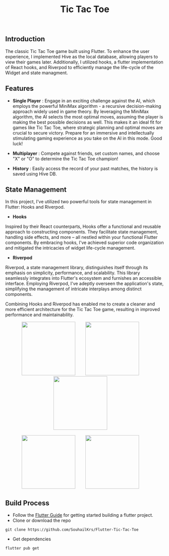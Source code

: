 <h1 align="center"> Tic Tac Toe </h1> <br>





<!-- END doctoc generated TOC please keep comment here to allow auto update -->

## Introduction

The classic Tic Tac Toe game built using Flutter. To enhance the user experience, I implemented Hive
as the local database, allowing players to view their games later. Additionally, I utilized hooks, a
flutter implementation of React hooks, and Riverpod to efficiently manage the life-cycle of the Widget and state managment.

## Features

* **Single Player** : Engage in an exciting challenge against the AI, which employs the powerful
  MiniMax algorithm - a recursive decision-making approach widely used in game theory. By leveraging
  the MiniMax algorithm, the AI selects the most optimal moves, assuming the player is making the
  best possible decisions as well. This makes it an ideal fit for games like Tic Tac Toe, where
  strategic planning and optimal moves are crucial to secure victory. Prepare for an immersive and
  intellectually stimulating gaming experience as you take on the AI in this mode. Good luck!

* **Multiplayer** : Compete against friends, set custom names, and choose "X" or "O" to determine
  the Tic Tac Toe champion!
* **History** : Easily access the record of your past matches, the history is saved using Hive DB.
## State Management

In this project, I've utilized two powerful tools for state management in Flutter: Hooks and Riverpod.

* **Hooks**

Inspired by their React counterparts, Hooks offer a functional and reusable approach to constructing components. They facilitate state management, handling side effects, and more – all nestled within your functional Flutter components. By embracing hooks, I've achieved superior code organization and mitigated the intricacies of widget life-cycle management.

* **Riverpod**

Riverpod, a state management library, distinguishes itself through its emphasis on simplicity, performance, and scalability. This library seamlessly integrates into Flutter's ecosystem and furnishes an accessible interface. Employing Riverpod, I've adeptly overseen the application's state, simplifying the management of intricate interplays among distinct components.

Combining Hooks and Riverpod has enabled me to create a cleaner and more efficient architecture for the Tic Tac Toe game, resulting in improved performance and maintainability.

<p align="center">
  <img src="https://raw.githubusercontent.com/SouhailKrs/Flutter-Tic-Tac-Toe/main/lib/screenshots/main_menu.png" width=170>
  &nbsp;&nbsp;&nbsp;&nbsp;&nbsp;&nbsp;
  <img src="https://raw.githubusercontent.com/SouhailKrs/Flutter-Tic-Tac-Toe/main/lib/screenshots/single_player.png" width=170>
  &nbsp;&nbsp;&nbsp;&nbsp;&nbsp;&nbsp;
  <img src="https://raw.githubusercontent.com/SouhailKrs/Flutter-Tic-Tac-Toe/main/lib/screenshots/player_names.png" width=170>
  &nbsp;&nbsp;&nbsp;&nbsp;&nbsp;&nbsp;

</p>
<p align="center">
  <img src="https://raw.githubusercontent.com/SouhailKrs/Flutter-Tic-Tac-Toe/main/lib/screenshots/o_wins.png" width=170>
  &nbsp;&nbsp;&nbsp;&nbsp;&nbsp;&nbsp;
    <img src="https://raw.githubusercontent.com/SouhailKrs/Flutter-Tic-Tac-Toe/main/lib/screenshots/game_history.png" width=170>
  &nbsp;&nbsp;&nbsp;&nbsp;&nbsp;&nbsp;
</p>

## Build Process

- Follow the [Flutter Guide](https://docs.flutter.dev/) for getting started building a flutter
  project.
- Clone or download the repo

```{r klippy, echo=FALSE, include=TRUE}
git clone https://github.com/SouhailKrs/Flutter-Tic-Tac-Toe
```

- Get dependencies

```{r klippy, echo=FALSE, include=TRUE}
flutter pub get
```
